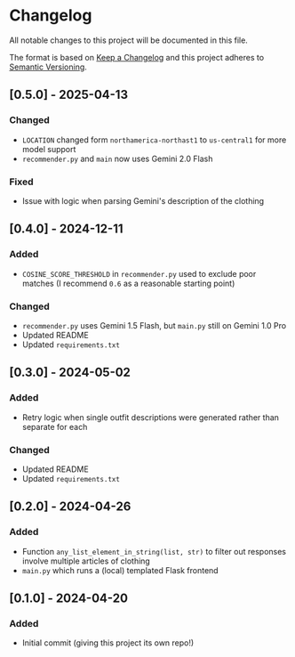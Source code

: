 # Changelog
All notable changes to this project will be documented in this file.

The format is based on [Keep a Changelog](http://keepachangelog.com/en/1.0.0/)
and this project adheres to [Semantic Versioning](http://semver.org/spec/v2.0.0.html).

## [0.5.0] - 2025-04-13
### Changed
- `LOCATION` changed form `northamerica-northast1` to `us-central1` for more model support
- `recommender.py` and `main` now uses Gemini 2.0 Flash
### Fixed
- Issue with logic when parsing Gemini's description of the clothing

## [0.4.0] - 2024-12-11
### Added
- `COSINE_SCORE_THRESHOLD` in `recommender.py` used to exclude poor matches (I recommend `0.6` as a reasonable starting point)
### Changed
- `recommender.py` uses Gemini 1.5 Flash, but `main.py` still on Gemini 1.0 Pro
- Updated README
- Updated `requirements.txt`

## [0.3.0] - 2024-05-02
### Added
- Retry logic when single outfit descriptions were generated rather than separate for each
### Changed
- Updated README
- Updated `requirements.txt`

## [0.2.0] - 2024-04-26
### Added
- Function `any_list_element_in_string(list, str)` to filter out responses involve multiple articles of clothing
- `main.py` which runs a (local) templated Flask frontend

## [0.1.0] - 2024-04-20
### Added
- Initial commit (giving this project its own repo!)
